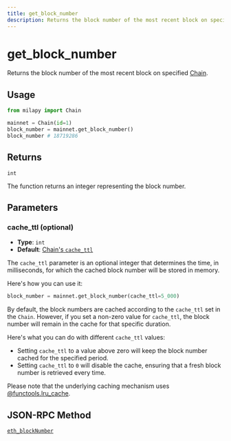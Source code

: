 ```yaml
---
title: get_block_number
description: Returns the block number of the most recent block on specified Chain.
---
```


# get_block_number

Returns the block number of the most recent block on specified
[Chain](/docs/chain).

## Usage

```python
from milapy import Chain

mainnet = Chain(id=1)
block_number = mainnet.get_block_number()
block_number # 18719286
```

## Returns

`int`

The function returns an integer representing the block number.

## Parameters

### cache_ttl (optional)

- **Type**: `int`
- **Default**: [Chain's `cache_ttl`](/docs/chain/#cache_ttl-optional)

The `cache_ttl` parameter is an optional integer that determines the time, in
milliseconds, for which the cached block number will be stored in memory.

Here's how you can use it:

```python
block_number = mainnet.get_block_number(cache_ttl=5_000)
```

By default, the block numbers are cached according to the `cache_ttl` set in the
`Chain`. However, if you set a non-zero value for `cache_ttl`, the block number
will remain in the cache for that specific duration.

Here's what you can do with different `cache_ttl` values:

- Setting `cache_ttl` to a value above zero will keep the block number cached
  for the specified period.
- Setting `cache_ttl` to `0` will disable the cache, ensuring that a fresh block
  number is retrieved every time.

Please note that the underlying caching mechanism uses
[@functools.lru_cache](https://docs.python.org/3/library/functools.html#functools.lru_cache).

## JSON-RPC Method

[`eth_blockNumber`](https://ethereum.org/en/developers/docs/apis/json-rpc/#eth_blocknumber)
